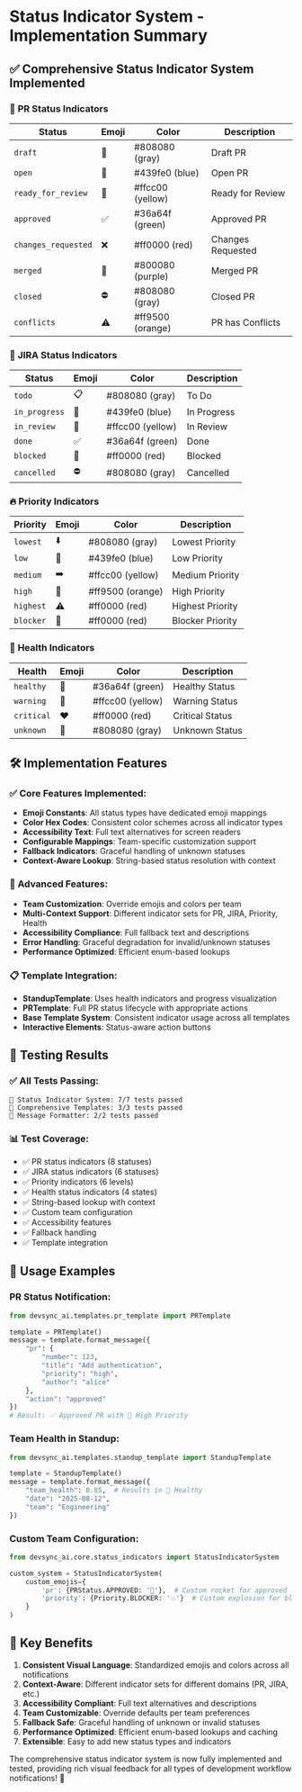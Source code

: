 # Status Indicator System - Implementation Summary

## ✅ Comprehensive Status Indicator System Implemented

### 🎯 **PR Status Indicators**
| Status | Emoji | Color | Description |
|--------|-------|-------|-------------|
| `draft` | 📝 | #808080 (gray) | Draft PR |
| `open` | 🔄 | #439fe0 (blue) | Open PR |
| `ready_for_review` | 👀 | #ffcc00 (yellow) | Ready for Review |
| `approved` | ✅ | #36a64f (green) | Approved PR |
| `changes_requested` | ❌ | #ff0000 (red) | Changes Requested |
| `merged` | 🎉 | #800080 (purple) | Merged PR |
| `closed` | ⛔ | #808080 (gray) | Closed PR |
| `conflicts` | ⚠️ | #ff9500 (orange) | PR has Conflicts |

### 🎫 **JIRA Status Indicators**
| Status | Emoji | Color | Description |
|--------|-------|-------|-------------|
| `todo` | 📋 | #808080 (gray) | To Do |
| `in_progress` | 🔄 | #439fe0 (blue) | In Progress |
| `in_review` | 👀 | #ffcc00 (yellow) | In Review |
| `done` | ✅ | #36a64f (green) | Done |
| `blocked` | 🚫 | #ff0000 (red) | Blocked |
| `cancelled` | ⛔ | #808080 (gray) | Cancelled |

### 🔥 **Priority Indicators**
| Priority | Emoji | Color | Description |
|----------|-------|-------|-------------|
| `lowest` | ⬇️ | #808080 (gray) | Lowest Priority |
| `low` | 🔽 | #439fe0 (blue) | Low Priority |
| `medium` | ➡️ | #ffcc00 (yellow) | Medium Priority |
| `high` | 🔺 | #ff9500 (orange) | High Priority |
| `highest` | ⚠️ | #ff0000 (red) | Highest Priority |
| `blocker` | 🚨 | #ff0000 (red) | Blocker Priority |

### 💚 **Health Indicators**
| Health | Emoji | Color | Description |
|--------|-------|-------|-------------|
| `healthy` | 💚 | #36a64f (green) | Healthy Status |
| `warning` | 💛 | #ffcc00 (yellow) | Warning Status |
| `critical` | ❤️ | #ff0000 (red) | Critical Status |
| `unknown` | 🤍 | #808080 (gray) | Unknown Status |

## 🛠️ **Implementation Features**

### ✅ **Core Features Implemented:**
- **Emoji Constants**: All status types have dedicated emoji mappings
- **Color Hex Codes**: Consistent color schemes across all indicator types
- **Accessibility Text**: Full text alternatives for screen readers
- **Configurable Mappings**: Team-specific customization support
- **Fallback Indicators**: Graceful handling of unknown statuses
- **Context-Aware Lookup**: String-based status resolution with context

### 🎨 **Advanced Features:**
- **Team Customization**: Override emojis and colors per team
- **Multi-Context Support**: Different indicator sets for PR, JIRA, Priority, Health
- **Accessibility Compliance**: Full fallback text and descriptions
- **Error Handling**: Graceful degradation for invalid/unknown statuses
- **Performance Optimized**: Efficient enum-based lookups

### 📋 **Template Integration:**
- **StandupTemplate**: Uses health indicators and progress visualization
- **PRTemplate**: Full PR status lifecycle with appropriate actions
- **Base Template System**: Consistent indicator usage across all templates
- **Interactive Elements**: Status-aware action buttons

## 🧪 **Testing Results**

### ✅ **All Tests Passing:**
```
🎉 Status Indicator System: 7/7 tests passed
🎉 Comprehensive Templates: 3/3 tests passed
🎉 Message Formatter: 2/2 tests passed
```

### 📊 **Test Coverage:**
- ✅ PR status indicators (8 statuses)
- ✅ JIRA status indicators (6 statuses)  
- ✅ Priority indicators (6 levels)
- ✅ Health status indicators (4 states)
- ✅ String-based lookup with context
- ✅ Custom team configuration
- ✅ Accessibility features
- ✅ Fallback handling
- ✅ Template integration

## 🚀 **Usage Examples**

### **PR Status Notification:**
```python
from devsync_ai.templates.pr_template import PRTemplate

template = PRTemplate()
message = template.format_message({
    "pr": {
        "number": 123,
        "title": "Add authentication",
        "priority": "high",
        "author": "alice"
    },
    "action": "approved"
})
# Result: ✅ Approved PR with 🔺 High Priority
```

### **Team Health in Standup:**
```python
from devsync_ai.templates.standup_template import StandupTemplate

template = StandupTemplate()
message = template.format_message({
    "team_health": 0.85,  # Results in 💚 Healthy
    "date": "2025-08-12",
    "team": "Engineering"
})
```

### **Custom Team Configuration:**
```python
from devsync_ai.core.status_indicators import StatusIndicatorSystem

custom_system = StatusIndicatorSystem(
    custom_emojis={
        'pr': {PRStatus.APPROVED: '🚀'},  # Custom rocket for approved
        'priority': {Priority.BLOCKER: '💥'}  # Custom explosion for blockers
    }
)
```

## 🎯 **Key Benefits**

1. **Consistent Visual Language**: Standardized emojis and colors across all notifications
2. **Context-Aware**: Different indicator sets for different domains (PR, JIRA, etc.)
3. **Accessibility Compliant**: Full text alternatives and descriptions
4. **Team Customizable**: Override defaults per team preferences
5. **Fallback Safe**: Graceful handling of unknown or invalid statuses
6. **Performance Optimized**: Efficient enum-based lookups and caching
7. **Extensible**: Easy to add new status types and indicators

The comprehensive status indicator system is now fully implemented and tested, providing rich visual feedback for all types of development workflow notifications! 🎉
